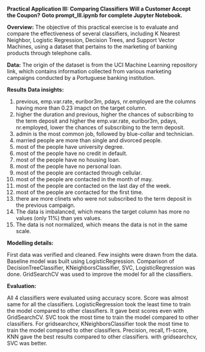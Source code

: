**Practical Application III: Comparing Classifiers**
**Will a Customer Accept the Coupon?**
**Goto prompt_III.ipynb for complete Jupyter Notebook.**

**Overview:**
The objective of this practical exercise is to evaluate and compare the effectiveness of several classifiers, including K Nearest Neighbor, Logistic Regression, Decision Trees, and Support Vector Machines, using a dataset that pertains to the marketing of banking products through telephone calls.

**Data:**
The origin of the dataset is from the UCI Machine Learning repository link, which contains information collected from various marketing campaigns conducted by a Portuguese banking institution.

**Results**
**Data insights:**
1.	previous, emp.var.rate, euribor3m, pdays, nr.employed are the columns having more than 0.23 imapct on the target column.
2.	higher the duration and previous, higher the chances of subscribing to the term deposit and higher the emp.var.rate, euribor3m, pdays, nr.employed, lower the chances of subscribing to the term deposit.
3.	admin is the most common job, followed by blue-collar and technician.
4.	married people are more than single and divorced people.
5.	most of the people have university degree.
6.	most of the people have no credit in default.
7.	most of the people have no housing loan.
8.	most of the people have no personal loan.
9.	most of the people are contacted through cellular.
10.	most of the people are contacted in the month of may.
11.	most of the people are contacted on the last day of the week.
12.	most of the people are contacted for the first time.
13.	there are more clinets who were not subscribed to the term deposit in the previous campaign.
14.	The data is imbalanced, which means the target column has more no values (only 11%) than yes values.
15.	The data is not normalized, which means the data is not in the same scale.

**Modelling details:**

First data was verified and cleaned.
Few insights were drawn from the data.
Baseline model was built using LogisticRegression.
Comparison of DecisionTreeClassifier, KNeighborsClassifier, SVC, LogisticRegression was done.
GridSearchCV was used to improve the model for all the classifiers.

**Evaluation:**

All 4 classifiers were evaluated using accuracy score. Score was almost same for all the classifiers.
LogisticRegression took the least time to train the model compared to other classifiers. It gave best scores even with GridSearchCV.
SVC took the most time to train the model compared to other classifiers.
For gridsearchcv, KNeighborsClassifier took the most time to train the model compared to other classifiers.
Precision, recall, f1-score, KNN gave the best results compared to other classifiers. with gridsearchcv, SVC was better.
